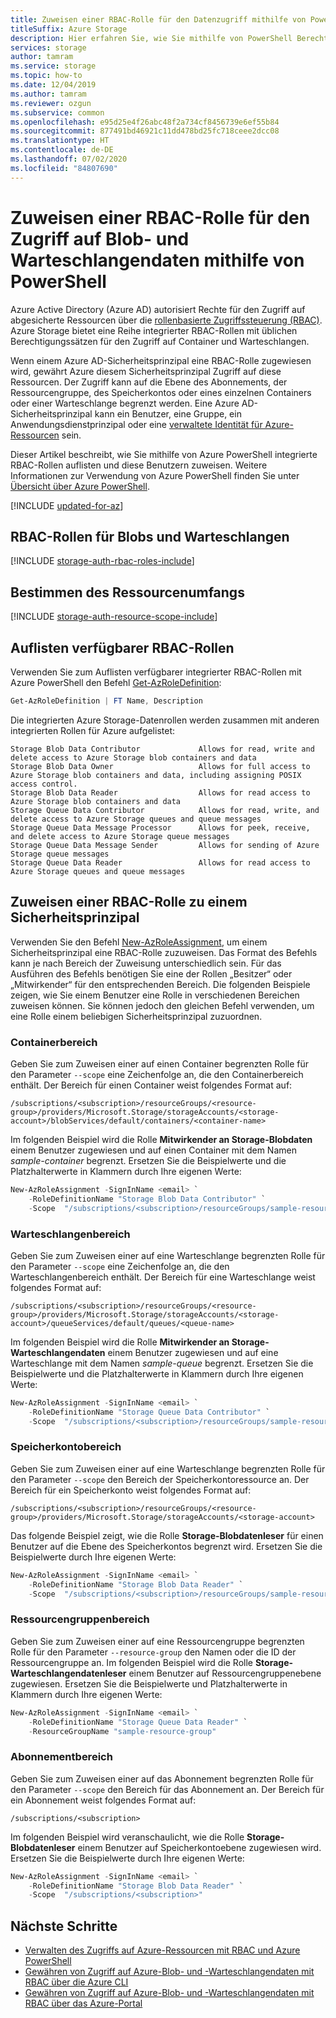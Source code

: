 ```yaml
---
title: Zuweisen einer RBAC-Rolle für den Datenzugriff mithilfe von PowerShell
titleSuffix: Azure Storage
description: Hier erfahren Sie, wie Sie mithilfe von PowerShell Berechtigungen für einen Azure Active Directory-Sicherheitsprinzipal mit rollenbasierter Zugriffssteuerung (Role-Based Access Control, RBAC) zuweisen. Azure Storage unterstützt für die Authentifizierung über Azure AD integrierte und benutzerdefinierte RBAC-Rollen.
services: storage
author: tamram
ms.service: storage
ms.topic: how-to
ms.date: 12/04/2019
ms.author: tamram
ms.reviewer: ozgun
ms.subservice: common
ms.openlocfilehash: e95d25e4f26abc48f2a734cf8456739e6ef55b84
ms.sourcegitcommit: 877491bd46921c11dd478bd25fc718ceee2dcc08
ms.translationtype: HT
ms.contentlocale: de-DE
ms.lasthandoff: 07/02/2020
ms.locfileid: "84807690"
---
```

# <a name="use-powershell-to-assign-an-rbac-role-for-access-to-blob-and-queue-data"></a>Zuweisen einer RBAC-Rolle für den Zugriff auf Blob- und Warteschlangendaten mithilfe von PowerShell

Azure Active Directory (Azure AD) autorisiert Rechte für den Zugriff auf abgesicherte Ressourcen über die [rollenbasierte Zugriffssteuerung (RBAC)](../../role-based-access-control/overview.md). Azure Storage bietet eine Reihe integrierter RBAC-Rollen mit üblichen Berechtigungssätzen für den Zugriff auf Container und Warteschlangen.

Wenn einem Azure AD-Sicherheitsprinzipal eine RBAC-Rolle zugewiesen wird, gewährt Azure diesem Sicherheitsprinzipal Zugriff auf diese Ressourcen. Der Zugriff kann auf die Ebene des Abonnements, der Ressourcengruppe, des Speicherkontos oder eines einzelnen Containers oder einer Warteschlange begrenzt werden. Eine Azure AD-Sicherheitsprinzipal kann ein Benutzer, eine Gruppe, ein Anwendungsdienstprinzipal oder eine [verwaltete Identität für Azure-Ressourcen](../../active-directory/managed-identities-azure-resources/overview.md) sein.

Dieser Artikel beschreibt, wie Sie mithilfe von Azure PowerShell integrierte RBAC-Rollen auflisten und diese Benutzern zuweisen. Weitere Informationen zur Verwendung von Azure PowerShell finden Sie unter [Übersicht über Azure PowerShell](https://docs.microsoft.com/powershell/azure/overview).

[!INCLUDE [updated-for-az](../../../includes/updated-for-az.md)]

## <a name="rbac-roles-for-blobs-and-queues"></a>RBAC-Rollen für Blobs und Warteschlangen

[!INCLUDE [storage-auth-rbac-roles-include](../../../includes/storage-auth-rbac-roles-include.md)]

## <a name="determine-resource-scope"></a>Bestimmen des Ressourcenumfangs

[!INCLUDE [storage-auth-resource-scope-include](../../../includes/storage-auth-resource-scope-include.md)]

## <a name="list-available-rbac-roles"></a>Auflisten verfügbarer RBAC-Rollen

Verwenden Sie zum Auflisten verfügbarer integrierter RBAC-Rollen mit Azure PowerShell den Befehl [Get-AzRoleDefinition](/powershell/module/az.resources/get-azroledefinition):

```powershell
Get-AzRoleDefinition | FT Name, Description
```

Die integrierten Azure Storage-Datenrollen werden zusammen mit anderen integrierten Rollen für Azure aufgelistet:

```Example
Storage Blob Data Contributor             Allows for read, write and delete access to Azure Storage blob containers and data
Storage Blob Data Owner                   Allows for full access to Azure Storage blob containers and data, including assigning POSIX access control.
Storage Blob Data Reader                  Allows for read access to Azure Storage blob containers and data
Storage Queue Data Contributor            Allows for read, write, and delete access to Azure Storage queues and queue messages
Storage Queue Data Message Processor      Allows for peek, receive, and delete access to Azure Storage queue messages
Storage Queue Data Message Sender         Allows for sending of Azure Storage queue messages
Storage Queue Data Reader                 Allows for read access to Azure Storage queues and queue messages
```

## <a name="assign-an-rbac-role-to-a-security-principal"></a>Zuweisen einer RBAC-Rolle zu einem Sicherheitsprinzipal

Verwenden Sie den Befehl [New-AzRoleAssignment](/powershell/module/az.resources/new-azroleassignment), um einem Sicherheitsprinzipal eine RBAC-Rolle zuzuweisen. Das Format des Befehls kann je nach Bereich der Zuweisung unterschiedlich sein. Für das Ausführen des Befehls benötigen Sie eine der Rollen „Besitzer“ oder „Mitwirkender“ für den entsprechenden Bereich. Die folgenden Beispiele zeigen, wie Sie einem Benutzer eine Rolle in verschiedenen Bereichen zuweisen können. Sie können jedoch den gleichen Befehl verwenden, um eine Rolle einem beliebigen Sicherheitsprinzipal zuzuordnen.

### <a name="container-scope"></a>Containerbereich

Geben Sie zum Zuweisen einer auf einen Container begrenzten Rolle für den Parameter `--scope` eine Zeichenfolge an, die den Containerbereich enthält. Der Bereich für einen Container weist folgendes Format auf:

```
/subscriptions/<subscription>/resourceGroups/<resource-group>/providers/Microsoft.Storage/storageAccounts/<storage-account>/blobServices/default/containers/<container-name>
```

Im folgenden Beispiel wird die Rolle **Mitwirkender an Storage-Blobdaten** einem Benutzer zugewiesen und auf einen Container mit dem Namen *sample-container* begrenzt. Ersetzen Sie die Beispielwerte und die Platzhalterwerte in Klammern durch Ihre eigenen Werte: 

```powershell
New-AzRoleAssignment -SignInName <email> `
    -RoleDefinitionName "Storage Blob Data Contributor" `
    -Scope  "/subscriptions/<subscription>/resourceGroups/sample-resource-group/providers/Microsoft.Storage/storageAccounts/<storage-account>/blobServices/default/containers/sample-container"
```

### <a name="queue-scope"></a>Warteschlangenbereich

Geben Sie zum Zuweisen einer auf eine Warteschlange begrenzten Rolle für den Parameter `--scope` eine Zeichenfolge an, die den Warteschlangenbereich enthält. Der Bereich für eine Warteschlange weist folgendes Format auf:

```
/subscriptions/<subscription>/resourceGroups/<resource-group>/providers/Microsoft.Storage/storageAccounts/<storage-account>/queueServices/default/queues/<queue-name>
```

Im folgenden Beispiel wird die Rolle **Mitwirkender an Storage-Warteschlangendaten** einem Benutzer zugewiesen und auf eine Warteschlange mit dem Namen *sample-queue* begrenzt. Ersetzen Sie die Beispielwerte und die Platzhalterwerte in Klammern durch Ihre eigenen Werte: 

```powershell
New-AzRoleAssignment -SignInName <email> `
    -RoleDefinitionName "Storage Queue Data Contributor" `
    -Scope  "/subscriptions/<subscription>/resourceGroups/sample-resource-group/providers/Microsoft.Storage/storageAccounts/<storage-account>/queueServices/default/queues/sample-queue"
```

### <a name="storage-account-scope"></a>Speicherkontobereich

Geben Sie zum Zuweisen einer auf eine Warteschlange begrenzten Rolle für den Parameter `--scope` den Bereich der Speicherkontoressource an. Der Bereich für ein Speicherkonto weist folgendes Format auf:

```
/subscriptions/<subscription>/resourceGroups/<resource-group>/providers/Microsoft.Storage/storageAccounts/<storage-account>
```

Das folgende Beispiel zeigt, wie die Rolle **Storage-Blobdatenleser** für einen Benutzer auf die Ebene des Speicherkontos begrenzt wird. Ersetzen Sie die Beispielwerte durch Ihre eigenen Werte: 

```powershell
New-AzRoleAssignment -SignInName <email> `
    -RoleDefinitionName "Storage Blob Data Reader" `
    -Scope  "/subscriptions/<subscription>/resourceGroups/sample-resource-group/providers/Microsoft.Storage/storageAccounts/<storage-account>"
```

### <a name="resource-group-scope"></a>Ressourcengruppenbereich

Geben Sie zum Zuweisen einer auf eine Ressourcengruppe begrenzten Rolle für den Parameter `--resource-group` den Namen oder die ID der Ressourcengruppe an. Im folgenden Beispiel wird die Rolle **Storage-Warteschlangendatenleser** einem Benutzer auf Ressourcengruppenebene zugewiesen. Ersetzen Sie die Beispielwerte und Platzhalterwerte in Klammern durch Ihre eigenen Werte: 

```powershell
New-AzRoleAssignment -SignInName <email> `
    -RoleDefinitionName "Storage Queue Data Reader" `
    -ResourceGroupName "sample-resource-group"
```

### <a name="subscription-scope"></a>Abonnementbereich

Geben Sie zum Zuweisen einer auf das Abonnement begrenzten Rolle für den Parameter `--scope` den Bereich für das Abonnement an. Der Bereich für ein Abonnement weist folgendes Format auf:

```
/subscriptions/<subscription>
```

Im folgenden Beispiel wird veranschaulicht, wie die Rolle **Storage-Blobdatenleser** einem Benutzer auf Speicherkontoebene zugewiesen wird. Ersetzen Sie die Beispielwerte durch Ihre eigenen Werte: 

```powershell
New-AzRoleAssignment -SignInName <email> `
    -RoleDefinitionName "Storage Blob Data Reader" `
    -Scope  "/subscriptions/<subscription>"
```

## <a name="next-steps"></a>Nächste Schritte

- [Verwalten des Zugriffs auf Azure-Ressourcen mit RBAC und Azure PowerShell](../../role-based-access-control/role-assignments-powershell.md)
- [Gewähren von Zugriff auf Azure-Blob- und -Warteschlangendaten mit RBAC über die Azure CLI](storage-auth-aad-rbac-cli.md)
- [Gewähren von Zugriff auf Azure-Blob- und -Warteschlangendaten mit RBAC über das Azure-Portal](storage-auth-aad-rbac-portal.md)
